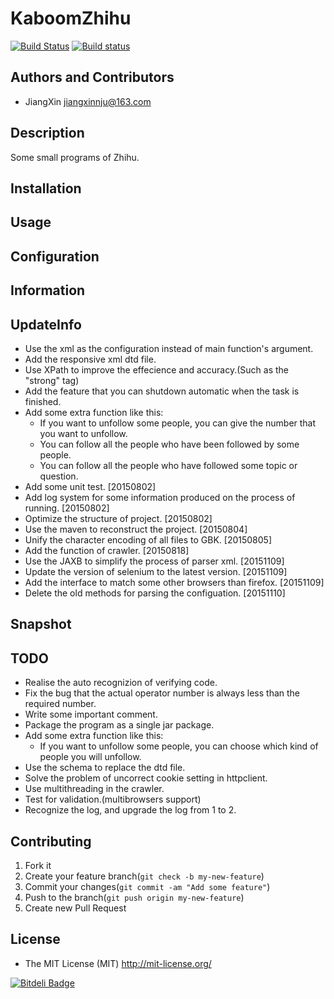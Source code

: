 # KaboomZhihu

[![Build Status](https://travis-ci.org/jiangxincode/KaboomZhihu.png)](https://travis-ci.org/jiangxincode/KaboomZhihu)
[![Build status](https://ci.appveyor.com/api/projects/status/ayuh7hnnqa73fnju?svg=true)](https://ci.appveyor.com/project/jiangxincode/kaboomzhihu)

## Authors and Contributors

+ JiangXin jiangxinnju@163.com

## Description

Some small programs of Zhihu.

## Installation


## Usage

## Configuration

## Information

## UpdateInfo

+ Use the xml as the configuration instead of main function's argument.
+ Add the responsive xml dtd file.
+ Use XPath to improve the effecience and accuracy.(Such as the "strong" tag)
+ Add the feature that you can shutdown automatic when the task is finished.
+ Add some extra function like this:
    + If you want to unfollow some people, you can give the number that you want to unfollow.
    + You can follow all the people who have been followed by some people.
    + You can follow all the people who have followed some topic or question.
+ Add some unit test. [20150802]
+ Add log system for some information produced on the process of running. [20150802]
+ Optimize the structure of project. [20150802]
+ Use the maven to reconstruct the project. [20150804]
+ Unify the character encoding of all files to GBK. [20150805]
+ Add the function of crawler. [20150818]
+ Use the JAXB to simplify the process of parser xml. [20151109]
+ Update the version of selenium to the latest version. [20151109]
+ Add the interface to match some other browsers than firefox. [20151109]
+ Delete the old methods for parsing the configuation. [20151110]


## Snapshot


## TODO


+ Realise the auto recognizion of verifying code.
+ Fix the bug that the actual operator number is always less than the required number.
+ Write some important comment.
+ Package the program as a single jar package.
+ Add some extra function like this:
    + If you want to unfollow some people, you can choose which kind of people you will unfollow.
+ Use the schema to replace the dtd file.
+ Solve the problem of uncorrect cookie setting in httpclient.
+ Use multithreading in the crawler.
+ Test for validation.(multibrowsers support)
+ Recognize the log, and upgrade the log from 1 to 2.


## Contributing

1. Fork it
2. Create your feature branch(`git check -b my-new-feature`)
3. Commit your changes(`git commit -am "Add some feature"`)
4. Push to the branch(`git push origin my-new-feature`)
5. Create new Pull Request

## License

+ The MIT License (MIT) http://mit-license.org/


[![Bitdeli Badge](https://d2weczhvl823v0.cloudfront.net/jiangxincode/kaboomzhihu/trend.png)](https://bitdeli.com/free "Bitdeli Badge")

